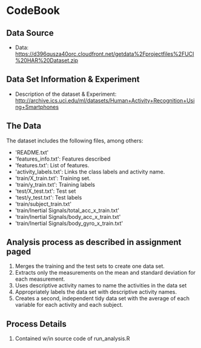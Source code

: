 # CodeBook

## Data Source

* Data: https://d396qusza40orc.cloudfront.net/getdata%2Fprojectfiles%2FUCI%20HAR%20Dataset.zip

## Data Set Information & Experiment

* Description of the dataset & Experiment: http://archive.ics.uci.edu/ml/datasets/Human+Activity+Recognition+Using+Smartphones

## The Data

The dataset includes the following files, among others:

- 'README.txt'
- 'features_info.txt': Features described
- 'features.txt': List of features.
- 'activity_labels.txt': Links the class labels and activity name.
- 'train/X_train.txt': Training set.
- 'train/y_train.txt': Training labels
- 'test/X_test.txt': Test set
- 'test/y_test.txt': Test labels
- 'train/subject_train.txt'
- 'train/Inertial Signals/total_acc_x_train.txt'
- 'train/Inertial Signals/body_acc_x_train.txt'
- 'train/Inertial Signals/body_gyro_x_train.txt'

## Analysis process as described in assignment paged

1. Merges the training and the test sets to create one data set.
2. Extracts only the measurements on the mean and standard deviation for each measurement.
3. Uses descriptive activity names to name the activities in the data set
4. Appropriately labels the data set with descriptive activity names.
5. Creates a second, independent tidy data set with the average of each variable for each activity and each subject.

## Process Details

1. Contained w/in source code of run_analysis.R

